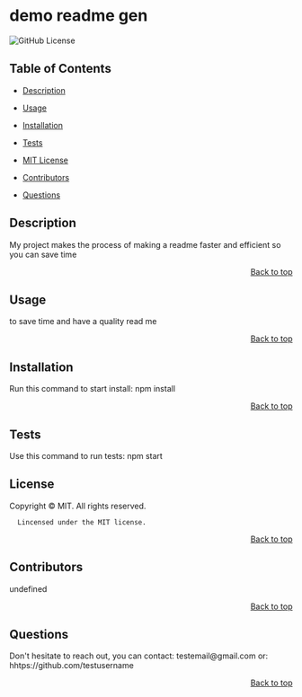  
  <h1 id='title'> demo readme gen  </h1>
  
  ![GitHub License](https://img.shields.io/badge/license-MIT-blue.svg)
  
  <h2 id='contents'> Table of Contents </h2>
  
  * [Description](#description)

  * [Usage](#usage)
 
  * [Installation](#installation)

  * [Tests](#tests)

  * [MIT License](#license)

  * [Contributors](#contributors)

  * [Questions](#questions)

  <h2 id='description'> Description </h2>
  My project makes the process of making a readme faster and efficient so you can save time 
  <p style='text-align: right;'><a href='#title'>Back to top</a></p>

  <h2 id='usage'> Usage </h2>
  to save time and have a quality read me
  <p style='text-align: right;'><a href='#title'>Back to top</a></p>

  <h2 id='installation'> Installation </h2>
  Run this command to start install:
  npm install
  <p style='text-align: right;'><a href='#title'>Back to top</a></p>


  <h2 id='tests'> Tests </h2>
    
  Use this command to run tests:
  npm start

  <h2 id='license'>License</h2>
      Copyright © MIT. All rights reserved.
      
      Lincensed under the MIT license.
  <p style='text-align: right;'><a href='#title'>Back to top</a></p>

  <h2 id='contributors'> Contributors </h2>
  undefined
  <p style='text-align: right;'><a href='#title'>Back to top</a></p>

  <h2 id='questions'> Questions </h2>
  Don't hesitate to reach out, you can contact:
  testemail@gmail.com
  or: hhtps://github.com/testusername 
  <p style='text-align: right;'><a href='#title'>Back to top</a></p>

